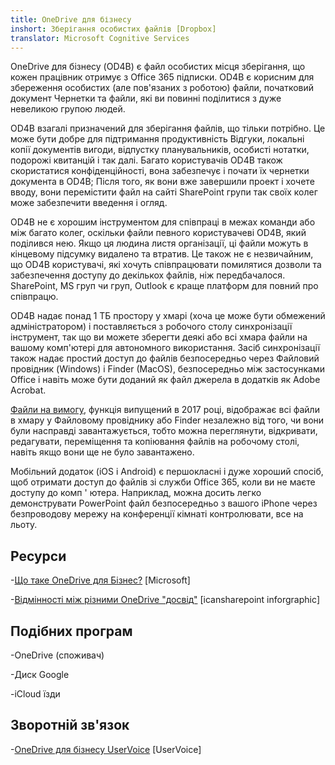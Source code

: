 ```yaml
---
title: OneDrive для бізнесу
inshort: Зберігання особистих файлів [Dropbox]
translator: Microsoft Cognitive Services
---
```



OneDrive для бізнесу (OD4B) є файл особистих місця зберігання, що кожен працівник отримує з Office 365 підписки. OD4B є корисним для збереження особистих (але пов'язаних з роботою) файли, початковий документ Чернетки та файли, які ви повинні поділитися з дуже невеликою групою людей.

OD4B взагалі призначений для зберігання файлів, що тільки потрібно. Це може бути добре для підтримання продуктивність Відгуки, локальні копії документів вигоди, відпустку планувальників, особисті нотатки, подорожі квитанцій і так далі. Багато користувачів OD4B також скористатися конфіденційності, вона забезпечує і почати їх чернетки документа в OD4B; Після того, як вони вже завершили проект і хочете вводу, вони перемістити файл на сайті SharePoint групи так своїх колег може забезпечити введення і огляд.

OD4B не є хорошим інструментом для співпраці в межах команди або між багато колег, оскільки файли певного користувачеві OD4B, який поділився нею. Якщо ця людина листя організації, ці файли можуть в кінцевому підсумку видалено та втратив. Це також не є незвичайним, що OD4B користувачі, які хочуть співпрацювати помилятися дозволи та забезпечення доступу до декількох файлів, ніж передбачалося. SharePoint, MS груп чи груп, Outlook є краще платформ для повний про співпрацю.

OD4B надає понад 1 ТБ простору у хмарі (хоча це може бути обмежений адміністратором) і поставляється з робочого столу синхронізації інструмент, так що ви можете зберегти деякі або всі хмара файли на вашому комп'ютері для автономного використання. Засіб синхронізації також надає простий доступ до файлів безпосередньо через Файловий провідник (Windows) і Finder (MacOS), безпосередньо між застосунками Office і навіть може бути доданий як файл джерела в додатків як Adobe Acrobat. 

[Файли на вимогу](https://blogs.office.com/en-us/2017/05/11/introducing-onedrive-files-on-demand-and-additional-features-making-it-easier-to-access-and-share-files/), функція випущений в 2017 році, відображає всі файли в хмару у Файловому провіднику або Finder незалежно від того, чи вони були насправді завантажується, тобто можна переглянути, відкривати, редагувати, переміщення та копіювання файлів на робочому столі, навіть якщо вони ще не було завантажено.

Мобільний додаток (iOS і Android) є першокласні і дуже хороший спосіб, щоб отримати доступ до файлів зі служби Office 365, коли ви не маєте доступу до комп ' ютера. Наприклад, можна досить легко демонструвати PowerPoint файл безпосередньо з вашого iPhone через безпроводову мережу на конференції кімнаті контролювати, все на льоту.

Ресурси
---------

-[Що таке OneDrive для
    Бізнес?](https://support.office.com/en-us/article/What-is-OneDrive-for-Business-187f90af-056f-47c0-9656-cc0ddca7fdc2)
    \[Microsoft\]

-[Відмінності між різними OneDrive
    "досвід"](http://icsh.pt/OneDriveTree) \[icansharepoint
    inforgraphic\]

Подібних програм
--------------------

-OneDrive (споживач)

-Диск Google

-iCloud їзди

Зворотній зв'язок
---------

-[OneDrive для бізнесу UserVoice](https://onedrive.uservoice.com/forums/262982-onedrive/category/86090-onedrive-for-business)
    \[UserVoice\]


